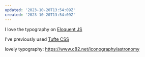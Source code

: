 ```yaml
---
updated: '2023-10-20T13:54:09Z'
created: '2023-10-20T13:54:09Z'
---
```

I love the typography on [Eloquent JS](https://eloquentjavascript.net/01_values.html)

I've previously used [Tufte CSS](https://edwardtufte.github.io/tufte-css/)

lovely typography: https://www.c82.net/iconography/astronomy